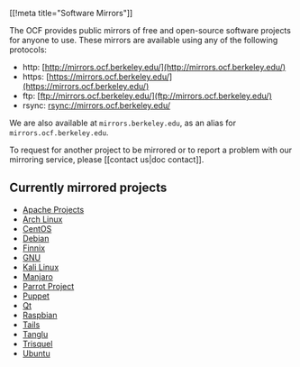 [[!meta title="Software Mirrors"]]

The OCF provides public mirrors of free and open-source software projects for
anyone to use. These mirrors are available using any of the following protocols:

  - http: [http://mirrors.ocf.berkeley.edu/](http://mirrors.ocf.berkeley.edu/)
  - https: [https://mirrors.ocf.berkeley.edu/](https://mirrors.ocf.berkeley.edu/)
  - ftp: [ftp://mirrors.ocf.berkeley.edu/](ftp://mirrors.ocf.berkeley.edu/)
  - rsync: [rsync://mirrors.ocf.berkeley.edu/](rsync://mirrors.ocf.berkeley.edu/)

We are also available at `mirrors.berkeley.edu`, as an alias for
`mirrors.ocf.berkeley.edu`.

To request for another project to be mirrored or to report a problem with our
mirroring service, please [[contact us|doc contact]].

## Currently mirrored projects

  - [Apache Projects](https://www.apache.org/)
  - [Arch Linux](https://www.archlinux.org/)
  - [CentOS](https://www.centos.org/)
  - [Debian](https://www.debian.org/)
  - [Finnix](https://www.finnix.org/)
  - [GNU](https://www.gnu.org/)
  - [Kali Linux](https://www.kali.org/)
  - [Manjaro](https://manjaro.org/)
  - [Parrot Project](https://www.parrotsec.org/)
  - [Puppet](https://puppet.com/)
  - [Qt](https://www.qt.io/)
  - [Raspbian](https://www.raspbian.org/)
  - [Tails](https://tails.boum.org/)
  - [Tanglu](http://www.tanglu.org/)
  - [Trisquel](https://trisquel.info/)
  - [Ubuntu](https://www.ubuntu.com/)
